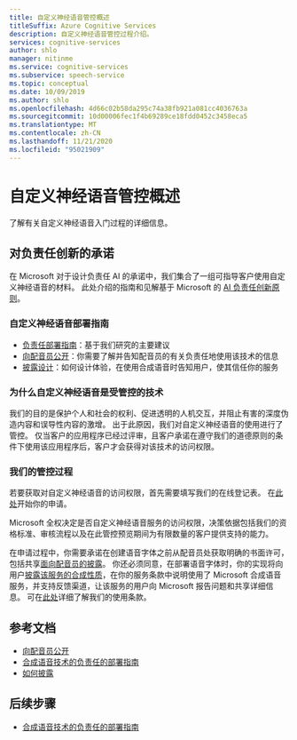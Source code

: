 ```yaml
---
title: 自定义神经语音管控概述
titleSuffix: Azure Cognitive Services
description: 自定义神经语音管控过程介绍。
services: cognitive-services
author: shlo
manager: nitinme
ms.service: cognitive-services
ms.subservice: speech-service
ms.topic: conceptual
ms.date: 10/09/2019
ms.author: shlo
ms.openlocfilehash: 4d66c02b58da295c74a38fb921a081cc4036763a
ms.sourcegitcommit: 10d00006fec1f4b69289ce18fdd0452c3458eca5
ms.translationtype: MT
ms.contentlocale: zh-CN
ms.lasthandoff: 11/21/2020
ms.locfileid: "95021909"
---
```

# <a name="custom-neural-voice-gating-overview"></a>自定义神经语音管控概述

了解有关自定义神经语音入门过程的详细信息。

## <a name="commitment-to-responsible-innovation"></a>对负责任创新的承诺

在 Microsoft 对于设计负责任 AI 的承诺中，我们集合了一组可指导客户使用自定义神经语音的材料。 此处介绍的指南和见解基于 Microsoft 的 [AI 负责任创新原则](https://www.microsoft.com/AI/our-approach-to-ai)。

### <a name="guidance-for-deploying-custom-neural-voice"></a>自定义神经语音部署指南

- [负责任部署指南](concepts-guidelines-responsible-deployment-synthetic.md)：基于我们研究的主要建议
- [向配音员公开](/legal/cognitive-services/speech-service/disclosure-voice-talent)：你需要了解并告知配音员的有关负责任地使用该技术的信息
- [披露设计](concepts-disclosure-guidelines.md)：如何设计体验，在使用合成语音时告知用户，使其信任你的服务

### <a name="why-custom-neural-voice-is-a-gated-technology"></a>为什么自定义神经语音是受管控的技术

我们的目的是保护个人和社会的权利、促进透明的人机交互，并阻止有害的深度伪造内容和误导性内容的激增。 出于此原因，我们对自定义神经语音的使用进行了管控。 仅当客户的应用程序已经过评审，且客户承诺在遵守我们的道德原则的条件下使用该应用程序后，客户才会获得对该技术的访问权限。

### <a name="our-gating-process"></a>我们的管控过程

若要获取对自定义神经语音的访问权限，首先需要填写我们的在线登记表。 在[此处](https://aka.ms/custom-neural-intake-form)开始你的申请。

Microsoft 全权决定是否自定义神经语音服务的访问权限，决策依据包括我们的资格标准、审核流程以及在此管控预览期间为有限数量的客户提供支持的能力。

在申请过程中，你需要承诺在创建语音字体之前从配音员处获取明确的书面许可，包括共享[面向配音员的披露](/legal/cognitive-services/speech-service/disclosure-voice-talent)。 你还必须同意，在部署语音字体时，你的实现将向用户[披露该服务的合成性质](concepts-disclosure-guidelines.md)，在你的服务条款中说明使用了 Microsoft 合成语音服务，并支持反馈渠道，让该服务的用户向 Microsoft 报告问题和共享详细信息。 可在[此处](/legal/cognitive-services/speech-service/tts-code-of-conduct)详细了解我们的使用条款。

## <a name="reference-docs"></a>参考文档

* [向配音员公开](/legal/cognitive-services/speech-service/disclosure-voice-talent)
* [合成语音技术的负责任的部署指南](concepts-guidelines-responsible-deployment-synthetic.md)
* [如何披露](concepts-disclosure-guidelines.md)

## <a name="next-steps"></a>后续步骤

* [合成语音技术的负责任的部署指南](concepts-guidelines-responsible-deployment-synthetic.md)